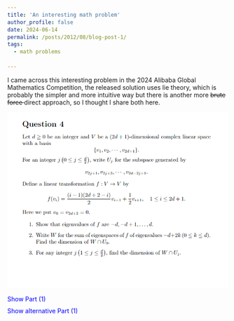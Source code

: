 ```yaml
---
title: 'An interesting math problem'
author_profile: false
date: 2024-06-14
permalink: /posts/2012/08/blog-post-1/
tags:
  - math problems

---
```


I came across this interesting problem in the 2024 Alibaba Global Mathematics Competition, the released solution uses lie theory, which is probably the simpler and more intuitive way but there is another more <strike>brute force </strike> direct approach, so I thought I share both here.


![](/images/Screenshot%202024-06-14%20204705.png) 


<html lang="en">
<head>
    <meta charset="UTF-8">
    <meta name="viewport" content="width=device-width, initial-scale=1.0">
    <title>Question 4</title>
    <style>
        .reveal-section {
            margin-top: 10px;
            cursor: pointer;
            color: blue;
        }
        .hidden-content {
            display: none;
            margin-top: 10px;
        }
    </style>
    <script>
        function toggleVisibility(event) {
            const content = event.currentTarget.nextElementSibling;
            content.style.display = content.style.display === 'none' ? 'block' : 'none';
        }
    </script>
</head>
<body>


<div class="reveal-section" onclick="toggleVisibility(event)">Show Part (1)</div>
<div class="hidden-content">
    <img src="https://github.com/JerryZhenTing/JerryZhenTing.github.io/blob/master/images/part1.png" alt="Question 4 Screenshot">
    <img src="https://github.com/JerryZhenTing/JerryZhenTing.github.io/blob/master/images/part2.png" alt="Question 4 Screenshot2">
</div>

<div class="reveal-section" onclick="toggleVisibility(event)">Show alternative Part (1)</div>
<div class="hidden-content">
    (2) Write <em>W</em> for the sum of eigenspaces of <em>f</em> of eigenvalues -<em>d</em> + 2<em>k</em> (0 &le; <em>k</em> &le; <em>d</em>). Find the dimension of <em>W</em> &cap; <em>U</em><sub>0</sub>.
</div>



</body>
</html>
